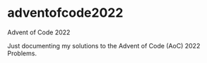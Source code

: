 # adventofcode2022
Advent of Code 2022

Just documenting my solutions to the Advent of Code (AoC) 2022 Problems. 

